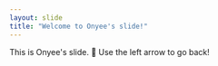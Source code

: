 ```yaml
---
layout: slide
title: "Welcome to Onyee's slide!"
---
```

This is Onyee's slide. :tada:
Use the left arrow to go back!
